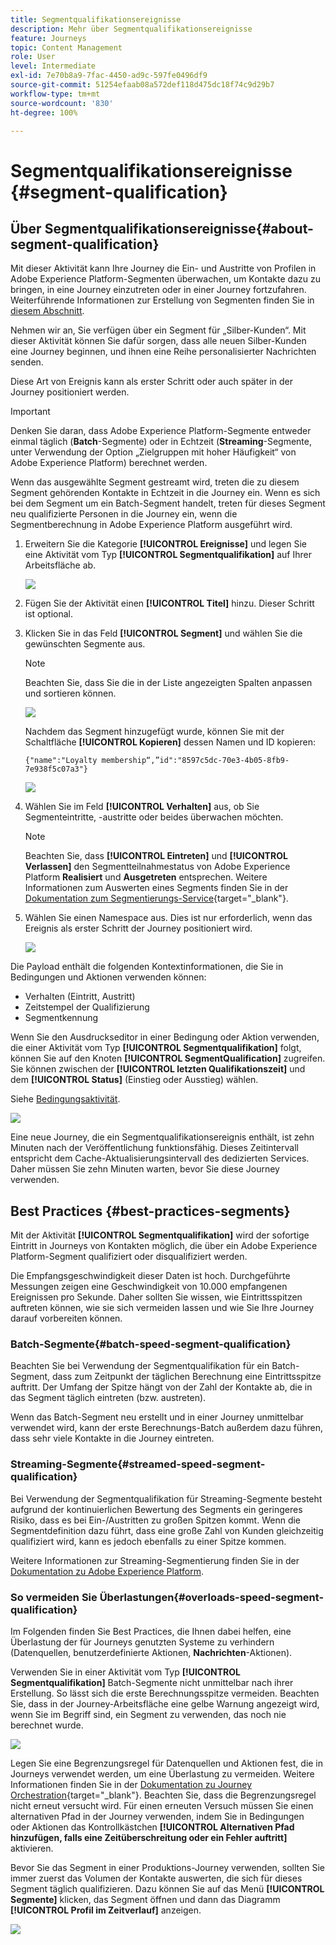 ```yaml
---
title: Segmentqualifikationsereignisse
description: Mehr über Segmentqualifikationsereignisse
feature: Journeys
topic: Content Management
role: User
level: Intermediate
exl-id: 7e70b8a9-7fac-4450-ad9c-597fe0496df9
source-git-commit: 51254efaab08a572def118d475dc18f74c9d29b7
workflow-type: tm+mt
source-wordcount: '830'
ht-degree: 100%

---
```


# Segmentqualifikationsereignisse {#segment-qualification}

## Über Segmentqualifikationsereignisse{#about-segment-qualification}

Mit dieser Aktivität kann Ihre Journey die Ein- und Austritte von Profilen in Adobe Experience Platform-Segmenten überwachen, um Kontakte dazu zu bringen, in eine Journey einzutreten oder in einer Journey fortzufahren. Weiterführende Informationen zur Erstellung von Segmenten finden Sie in [diesem Abschnitt](../segment/about-segments.md).

Nehmen wir an, Sie verfügen über ein Segment für „Silber-Kunden“. Mit dieser Aktivität können Sie dafür sorgen, dass alle neuen Silber-Kunden eine Journey beginnen, und ihnen eine Reihe personalisierter Nachrichten senden.

Diese Art von Ereignis kann als erster Schritt oder auch später in der Journey positioniert werden.

>[!IMPORTANT]
>
>Denken Sie daran, dass Adobe Experience Platform-Segmente entweder einmal täglich (**Batch**-Segmente) oder in Echtzeit (**Streaming**-Segmente, unter Verwendung der Option „Zielgruppen mit hoher Häufigkeit“ von Adobe Experience Platform) berechnet werden.
>
>Wenn das ausgewählte Segment gestreamt wird, treten die zu diesem Segment gehörenden Kontakte in Echtzeit in die Journey ein. Wenn es sich bei dem Segment um ein Batch-Segment handelt, treten für dieses Segment neu qualifizierte Personen in die Journey ein, wenn die Segmentberechnung in Adobe Experience Platform ausgeführt wird.


1. Erweitern Sie die Kategorie **[!UICONTROL Ereignisse]** und legen Sie eine Aktivität vom Typ **[!UICONTROL Segmentqualifikation]** auf Ihrer Arbeitsfläche ab.

   ![](../assets/segment5.png)

1. Fügen Sie der Aktivität einen **[!UICONTROL Titel]** hinzu. Dieser Schritt ist optional.

1. Klicken Sie in das Feld **[!UICONTROL Segment]** und wählen Sie die gewünschten Segmente aus.

   >[!NOTE]
   >
   >Beachten Sie, dass Sie die in der Liste angezeigten Spalten anpassen und sortieren können.

   ![](../assets/segment6.png)

   Nachdem das Segment hinzugefügt wurde, können Sie mit der Schaltfläche **[!UICONTROL Kopieren]** dessen Namen und ID kopieren:

   `{"name":"Loyalty membership“,”id":"8597c5dc-70e3-4b05-8fb9-7e938f5c07a3"}`

   ![](../assets/segment-copy.png)

1. Wählen Sie im Feld **[!UICONTROL Verhalten]** aus, ob Sie Segmenteintritte, -austritte oder beides überwachen möchten.

   >[!NOTE]
   >
   >Beachten Sie, dass **[!UICONTROL Eintreten]** und **[!UICONTROL Verlassen]** den Segmentteilnahmestatus von Adobe Experience Platform **Realisiert** und **Ausgetreten** entsprechen. Weitere Informationen zum Auswerten eines Segments finden Sie in der [Dokumentation zum Segmentierungs-Service](https://experienceleague.adobe.com/docs/experience-platform/segmentation/tutorials/evaluate-a-segment.html?lang=de){target=&quot;_blank&quot;}.

1. Wählen Sie einen Namespace aus. Dies ist nur erforderlich, wenn das Ereignis als erster Schritt der Journey positioniert wird.

   ![](../assets/segment7.png)

Die Payload enthält die folgenden Kontextinformationen, die Sie in Bedingungen und Aktionen verwenden können:

* Verhalten (Eintritt, Austritt)
* Zeitstempel der Qualifizierung
* Segmentkennung

Wenn Sie den Ausdruckseditor in einer Bedingung oder Aktion verwenden, die einer Aktivität vom Typ **[!UICONTROL Segmentqualifikation]** folgt, können Sie auf den Knoten **[!UICONTROL SegmentQualification]** zugreifen. Sie können zwischen der **[!UICONTROL letzten Qualifikationszeit]** und dem **[!UICONTROL Status]** (Einstieg oder Ausstieg) wählen.

Siehe [Bedingungsaktivität](../building-journeys/condition-activity.md#about_condition).

![](../assets/segment8.png)

Eine neue Journey, die ein Segmentqualifikationsereignis enthält, ist zehn Minuten nach der Veröffentlichung funktionsfähig. Dieses Zeitintervall entspricht dem Cache-Aktualisierungsintervall des dedizierten Services. Daher müssen Sie zehn Minuten warten, bevor Sie diese Journey verwenden.

## Best Practices {#best-practices-segments}

Mit der Aktivität **[!UICONTROL Segmentqualifikation]** wird der sofortige Eintritt in Journeys von Kontakten möglich, die über ein Adobe Experience Platform-Segment qualifiziert oder disqualifiziert werden.

Die Empfangsgeschwindigkeit dieser Daten ist hoch. Durchgeführte Messungen zeigen eine Geschwindigkeit von 10.000 empfangenen Ereignissen pro Sekunde. Daher sollten Sie wissen, wie Eintrittsspitzen auftreten können, wie sie sich vermeiden lassen und wie Sie Ihre Journey darauf vorbereiten können.

### Batch-Segmente{#batch-speed-segment-qualification}

Beachten Sie bei Verwendung der Segmentqualifikation für ein Batch-Segment, dass zum Zeitpunkt der täglichen Berechnung eine Eintrittsspitze auftritt. Der Umfang der Spitze hängt von der Zahl der Kontakte ab, die in das Segment täglich eintreten (bzw. austreten).

Wenn das Batch-Segment neu erstellt und in einer Journey unmittelbar verwendet wird, kann der erste Berechnungs-Batch außerdem dazu führen, dass sehr viele Kontakte in die Journey eintreten.

### Streaming-Segmente{#streamed-speed-segment-qualification}

Bei Verwendung der Segmentqualifikation für Streaming-Segmente besteht aufgrund der kontinuierlichen Bewertung des Segments ein geringeres Risiko, dass es bei Ein-/Austritten zu großen Spitzen kommt. Wenn die Segmentdefinition dazu führt, dass eine große Zahl von Kunden gleichzeitig qualifiziert wird, kann es jedoch ebenfalls zu einer Spitze kommen.

Weitere Informationen zur Streaming-Segmentierung finden Sie in der [Dokumentation zu Adobe Experience Platform](https://experienceleague.adobe.com/docs/experience-platform/segmentation/api/streaming-segmentation.html?lang=de#api).

### So vermeiden Sie Überlastungen{#overloads-speed-segment-qualification}

Im Folgenden finden Sie Best Practices, die Ihnen dabei helfen, eine Überlastung der für Journeys genutzten Systeme zu verhindern (Datenquellen, benutzerdefinierte Aktionen, **Nachrichten**-Aktionen).

Verwenden Sie in einer Aktivität vom Typ **[!UICONTROL Segmentqualifikation]** Batch-Segmente nicht unmittelbar nach ihrer Erstellung. So lässt sich die erste Berechnungsspitze vermeiden. Beachten Sie, dass in der Journey-Arbeitsfläche eine gelbe Warnung angezeigt wird, wenn Sie im Begriff sind, ein Segment zu verwenden, das noch nie berechnet wurde.

![](../assets/segment-error.png)

Legen Sie eine Begrenzungsregel für Datenquellen und Aktionen fest, die in Journeys verwendet werden, um eine Überlastung zu vermeiden. Weitere Informationen finden Sie in der [Dokumentation zu Journey Orchestration](https://experienceleague.adobe.com/docs/journeys/using/working-with-apis/capping.html?lang=de){target=&quot;_blank&quot;}. Beachten Sie, dass die Begrenzungsregel nicht erneut versucht wird. Für einen erneuten Versuch müssen Sie einen alternativen Pfad in der Journey verwenden, indem Sie in Bedingungen oder Aktionen das Kontrollkästchen **[!UICONTROL Alternativen Pfad hinzufügen, falls eine Zeitüberschreitung oder ein Fehler auftritt]** aktivieren.

Bevor Sie das Segment in einer Produktions-Journey verwenden, sollten Sie immer zuerst das Volumen der Kontakte auswerten, die sich für dieses Segment täglich qualifizieren. Dazu können Sie auf das Menü **[!UICONTROL Segmente]** klicken, das Segment öffnen und dann das Diagramm **[!UICONTROL Profil im Zeitverlauf]** anzeigen.

![](../assets/segment-overload.png)
